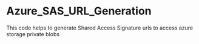 # Azure_SAS_URL_Generation
This code helps to generate Shared Access Signature urls to access azure storage private blobs
